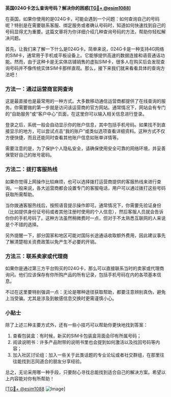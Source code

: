 **英国024G卡怎么查询号码？解决你的困惑[[TG💪+ @esim1088](https://t.me/s/esim1088)]**

在英国，如果你使用的是024G卡，可能会遇到一个问题：如何查询自己的号码呢？特别是在需要联系客服、绑定服务或者确认号码时，知道如何快速找到自己的号码显得尤为重要。这篇文章将为你详细介绍几种查询号码的方法，帮助你轻松解决问题。

首先，让我们来了解一下什么是024G卡。简单来说，024G卡是一种支持4G网络的SIM卡，通常用于手机或平板设备上。它能够提供高速的数据连接和语音通话功能。然而，由于这种卡是无实体店铺销售的虚拟SIM卡，很多人在购买后会发现查询号码并不像传统实体SIM卡那样直观。那么，接下来我们就来看看具体的查询方法吧！

### 方法一：通过运营商官网查询

这是最直接也是最常用的一种方式。大多数移动通信运营商都提供了在线查询的服务。你需要做的第一步就是访问该运营商的官方网站。通常情况下，网站会有专门的“自助服务”或“客户中心”页面，在这里你可以输入相关信息进行登录。

登录之后，系统一般会自动显示你的账户信息，其中包括手机号码。如果找不到直接显示的地方，可以尝试点击“我的账户”或类似选项查看详细资料。这种方式不仅方便快捷，而且还能同时查看其他账户信息如账单详情等。

需要注意的是，为了保护个人隐私安全，请确保使用安全可靠的网络环境，并妥善保管好自己的账号密码。

### 方法二：拨打客服热线

如果你觉得上网操作比较麻烦，也可以选择拨打运营商提供的客服热线来进行查询。一般来说，各大运营商都会设置专门的客服电话，用户可以通过拨打这些号码获取所需帮助。

当你拨通客服热线后，按照语音提示操作即可。通常情况下，你需要先验证身份（比如提供身份证号码或者其他注册时使用的个人信息），然后客服人员就会告诉你你的手机号码了。这种方法虽然稍微费时一点，但对于不太熟悉互联网的人来说是个不错的选择。

另外提醒一下，部分国家和地区可能对国际长途通话收取额外费用，因此建议事先了解清楚相关资费政策以免产生不必要的开销。

### 方法三：联系卖家或代理商

如果你是通过第三方平台购买的024G卡，那么可以直接联系当时的卖家或代理商询问。他们应该保存有你所购产品的所有记录，包括手机号码在内的各项基本信息。

不过在这里要特别强调一点：无论是哪种途径获取帮助，都要注意辨别真伪，避免上当受骗。尤其是涉及到敏感信息交换时更需谨慎小心。

### 小贴士

除了上述三种主要方式外，还有一些小技巧可以帮助你更快地找到答案：

1. 查看包装盒：有时候，新买的SIM卡包装盒背面会印有所属号码；
2. 阅读说明书：许多产品附带的说明书里也会提到如何激活以及找回号码等内容；
3. 加入社区讨论组：加入一些关于此类话题的专业论坛或者社交群组，在那里往往能找到志同道合的朋友分享经验。

总之，无论采用哪一种手段，只要耐心寻找总能找到适合自己的解决方案。希望以上内容能对你有所帮助！

[[TG💪+ @esim1088](https://t.me/s/esim1088) ![Image](https://i.postimg.cc/4NQfJmqS/Snipaste-2025-05-13-00-14-12.png)]